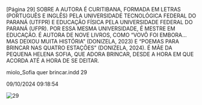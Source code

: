 [Página 29]
SOBRE A AUTORA
É CURITIBANA, FORMADA EM LETRAS (PORTUGUÊS E
INGLÊS) PELA UNIVERSIDADE TECNOLÓGICA FEDERAL
DO PARANÁ (UTFPR) E EDUCAÇÃO FÍSICA PELA
UNIVERSIDADE FEDERAL DO PARANÁ (UFPR). POR ESSA
MESMA UNIVERSIDADE, É MESTRE EM EDUCAÇÃO. É
AUTORA DE NOVE LIVROS, COMO “VOVÔ FOI EMBORA…
MAS DEIXOU MUITA HISTÓRIA” (DONIZELA, 2023) E
“POEMAS PARA BRINCAR NAS QUATRO ESTAÇÕES”
(DONIZELA, 2024). É MÃE DA PEQUENA HELENA SOFIA,
QUE ADORA BRINCAR, DESDE A HORA EM QUE ACORDA
ATÉ A HORA DE SE DEITAR.

miolo_Sofia quer brincar.indd 29

09/10/2024 09:18:54

![29](./img/page_29-01.jpg)
